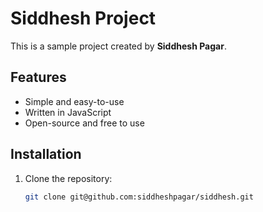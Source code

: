# Siddhesh Project

This is a sample project created by **Siddhesh Pagar**.

## Features
- Simple and easy-to-use
- Written in JavaScript
- Open-source and free to use

## Installation
1. Clone the repository:
   ```sh
   git clone git@github.com:siddheshpagar/siddhesh.git
